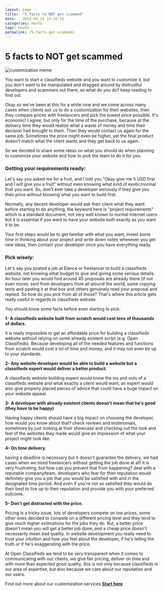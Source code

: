 ```yaml
---
layout: page
title:  "5 facts to NOT get scammed"
date:   2014-04-24 14:10:19
categories: HowTo
tags: HowTo
permalink: /5-facts-get-scammed/
---
```

# 5 facts to NOT get scammed

![customization meme](http://open-classifieds.com/wp-content/uploads/2014/04/customization-meme1.jpg)

You want to start a classifieds website and you want to customize it, but you don't want to be manipulated and dragged around by distrustful developers and scammers out there, so what do you do? keep reading to find out.

Okay so we've been at this for a while now and we come across many cases when clients ask us to do a customization for their websites, then they compare prices with freelancers and pick the lowest price possible. It's economic! I agree, but only for the time of the purchase, because at the delivery time they would realize what a waste of money and time their decision had brought to them. Then they would contact us again for the same job. Sometimes the price might even be higher, yet the final product doesn't match what the client wants and they get back to us again.

So we decided to share some ideas on what you should do when planning to customize your website and how to pick the team to do it for you.

### Getting your requirements ready:

Let's say you asked me for a fruit, and I told you "Okay give me 5 USD first and I will give you a fruit" without even knowing what kind of exotic/normal fruit you want. So, don't ever take a developer seriously if they give you their price without knowing what you want to build first.

Normally, any decent developer would ask their client what they want before starting to do anything, the keyword here is "project requirements" which is a standard document, not very well known to normal internet users but it is essential if you want to have your website built exactly as you want it to be.

Your first steps would be to get familiar with what you want, invest some time in thinking about your project and write down notes whenever you get new ideas, then contact your developer once you have everything ready.

### Pick wisely:

Let's say you posted a job at Elance or freelancer to build a classifieds website, not knowing what budget to give and giving some serious details. An hour later you would find around 45 proposals are already there (if not even more); sent from developers from all around the world, some copying texts and pasting it at that box and others genuinely read your proposal and replied. So how do you pick from all of those? That's where this article gets really useful in regards to classifieds website.

You should know some facts before even starting to pick:

**1- A classifieds website built from scratch would cost tens of thousands of dollars.**

It is really impossible to get an affordable price for building a classifieds website without relying on some already existent script (e.g. Open Classifieds). Because developing all of the needed features and functions from scratch would cost a lot of time and money, and it may not even be up to your standards.

**2- Any website developer would be able to build a website but a classifieds expert would deliver a better product.**

A classifieds website building expert would know the ins and outs of a classifieds website and what exactly a client would want, an expert would also give properly placed pieces of advice that could have a huge impact on your website appeal.

**3- A developer with already existent clients doesn't mean that he's good (they have to be happy)**

Having happy clients should have a big impact on choosing the developer, how would you know about that? check reviews and testimonials, sometimes by just looking at their showcase and checking out the look and feel of the websites they made would give an impression of what your project might look like.

**4- On time delivery.**

having a deadline is necessary but it doesn't guarantee the delivery, we had cases when we hired freelancers without getting the job done at all! it is very frustrating, but how can you prevent that from happening? deal with a reputable company/team, developers who fear for their reputation would definitely give you a job that you would be satisfied with and in the designated time period. And even if you're not so satisfied they would do their best to live up to their reputation and provide you with your preferred outcome.

**5- Don't get distracted with the price.**

Pricing is a tricky issue, lots of developers compete on low prices, some other ones decided to compete on a different pricing level and they tend to give much higher estimations for the jobs they do. But, a better price doesn't mean you will get a better job done, and a cheap price doesn't necessarily mean bad quality. In website development you really need to trust your intuition and how you feel about the developer, if he's telling the truth or if he's exaggerating with the price.

At Open Classifieds we tend to be very transparent when it comes to communicating with our clients, we give fair pricing, deliver on time and with more than expected good quality, this is not only because classifieds is our area of expertise, but also because we care about our reputation and our users.

Find out more about our customization services **[Start here](http://open-classifieds.com/customization/)**


<!--title: 5 facts to NOT get scammed
link: http://open-classifieds.com/2014/04/24/5-facts-get-scammed/
author: Kinan
description: 
post_id: 14700
created: 2014/04/24 16:10:19
created_gmt: 2014/04/24 14:10:19
comment_status: open
post_name: 5-facts-get-scammed
status: publish
post_type: post-->
